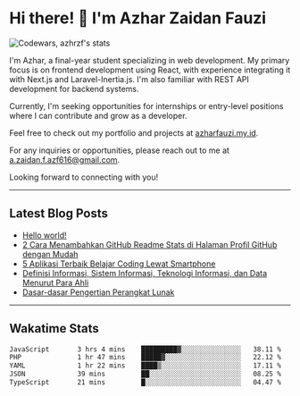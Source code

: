 # Hi there! 👋 I'm Azhar Zaidan Fauzi
![Codewars, azhrzf's stats](https://www.codewars.com/users/azhrzf/badges/large)

I'm Azhar, a final-year student specializing in web development. My primary focus is on frontend development using React, with experience integrating it with Next.js and Laravel-Inertia.js. I'm also familiar with REST API development for backend systems.

Currently, I'm seeking opportunities for internships or entry-level positions where I can contribute and grow as a developer.

Feel free to check out my portfolio and projects at [azharfauzi.my.id](https://azharfauzi.my.id/).

For any inquiries or opportunities, please reach out to me at [a.zaidan.f.azf616@gmail.com](mailto:a.zaidan.f.azf616@gmail.com).

Looking forward to connecting with you!

---
## Latest Blog Posts
<!-- BLOG-POST-LIST:START -->
- [Hello world!](https://teknoku.azharfauzi.my.id/2024/07/22/hello-world/)
- [2 Cara Menambahkan GitHub Readme Stats di Halaman Profil GitHub dengan Mudah](https://teknoku.azharfauzi.my.id/2022/12/25/menambahkan-github-readme-stats/)
- [5 Aplikasi Terbaik Belajar Coding Lewat Smartphone](https://teknoku.azharfauzi.my.id/2022/10/14/aplikasi-terbaik-belajar-coding-lewat-smartphone/)
- [Definisi Informasi, Sistem Informasi, Teknologi Informasi, dan Data Menurut Para Ahli](https://teknoku.azharfauzi.my.id/2022/10/10/definisi-sistem-informasi-menurut-para-ahli/)
- [Dasar-dasar Pengertian Perangkat Lunak](https://teknoku.azharfauzi.my.id/2022/09/28/pengertian-perangkat-lunak/)
<!-- BLOG-POST-LIST:END -->
---
## Wakatime Stats
<!--START_SECTION:waka-->

```txt
JavaScript       3 hrs 4 mins    █████████▓░░░░░░░░░░░░░░░   38.11 %
PHP              1 hr 47 mins    █████▓░░░░░░░░░░░░░░░░░░░   22.12 %
YAML             1 hr 22 mins    ████▒░░░░░░░░░░░░░░░░░░░░   17.11 %
JSON             39 mins         ██░░░░░░░░░░░░░░░░░░░░░░░   08.25 %
TypeScript       21 mins         █░░░░░░░░░░░░░░░░░░░░░░░░   04.47 %
```

<!--END_SECTION:waka-->
